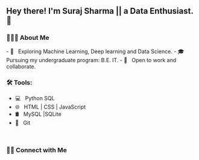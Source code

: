 <h2> Hey there! I'm Suraj Sharma || a Data Enthusiast. 👋</h2>


<h3> 👨🏻‍💻 About Me </h3>
- 🤔 &nbsp; Exploring Machine Learning, Deep learning and Data Science.
- 🎓 &nbsp; Pursuing my undergraduate program: B.E. IT.
- 💼 &nbsp; Open to work and collaborate.


<h3>🛠 Tools:</h3>

- 💻 &nbsp; Python SQL  
- 🌐 &nbsp; HTML | CSS | JavaScript 
- 🛢 &nbsp; MySQL |SQLite
- 🔧 &nbsp; Git 


<br/>

<h3> 🤝🏻 Connect with Me </h3>
